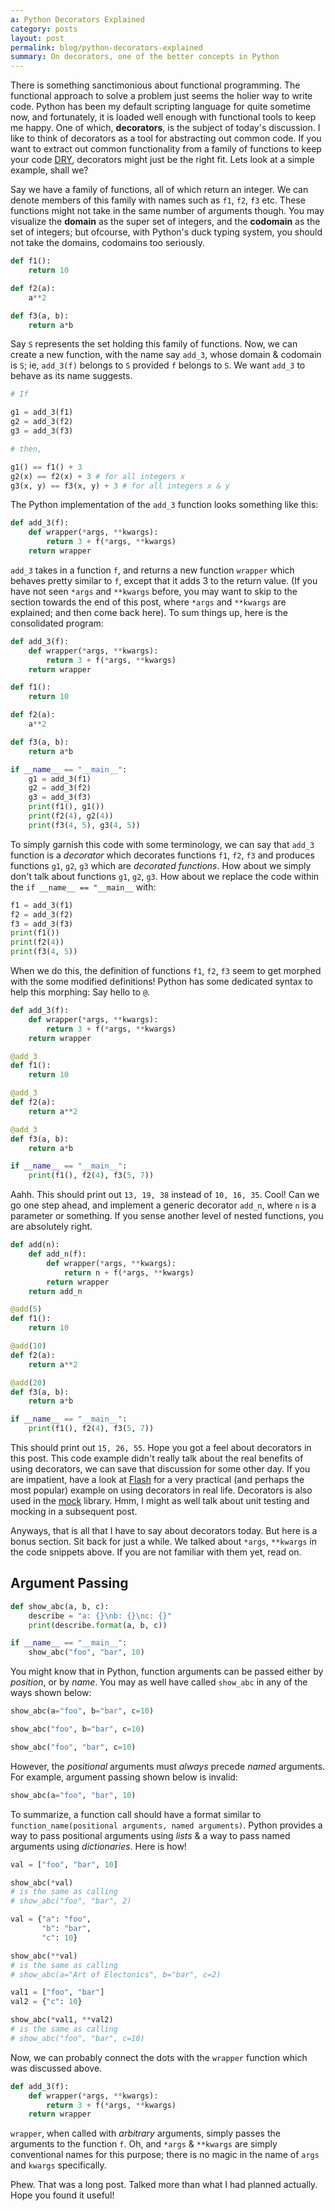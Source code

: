 ```yaml
---
a: Python Decorators Explained
category: posts
layout: post
permalink: blog/python-decorators-explained
summary: On decorators, one of the better concepts in Python
---
```


There is something sanctimonious about functional programming. The functional approach to solve a problem just seems the holier way to write code. Python has been my default scripting language for quite sometime now, and fortunately, it is loaded well enough with functional tools to keep me happy. One of which, **decorators**, is the subject of today's discussion. I like to think of decorators as a tool for abstracting out common code. If you want to extract out common functionality from a family of functions to keep your code [DRY](http://en.wikipedia.org/wiki/Don%27t_repeat_yourself), decorators might just be the right fit. Lets look at a simple example, shall we?

Say we have a family of functions, all of which return an integer. We can denote members of this family with names such as `f1`, `f2`, `f3` etc. These functions might not take in the same number of arguments though. You may visualize the **domain** as the super set of integers, and the **codomain** as the set of integers; but ofcourse, with Python's duck typing system, you should not take the domains, codomains too seriously.

```python
def f1():
    return 10

def f2(a):
    a**2

def f3(a, b):
    return a*b
```

Say `S` represents the set holding this family of functions. Now, we can create a new function, with the name say `add_3`, whose domain & codomain is `S`; ie, `add_3(f)` belongs to `S` provided `f` belongs to `S`. We want `add_3` to behave as its name suggests. 

```python
# If

g1 = add_3(f1)
g2 = add_3(f2)
g3 = add_3(f3)

# then,

g1() == f1() + 3
g2(x) == f2(x) + 3 # for all integers x
g3(x, y) == f3(x, y) + 3 # for all integers x & y
```

The Python implementation of the `add_3` function looks something like this:

```python
def add_3(f):
    def wrapper(*args, **kwargs):
        return 3 + f(*args, **kwargs)
    return wrapper
```

`add_3` takes in a function `f`, and returns a new function `wrapper` which behaves pretty similar to `f`, except that it adds 3 to the return value. (If you have not seen `*args` and `**kwargs` before, you may want to skip to the section towards the end of this post, where `*args` and `**kwargs` are explained; and then come back here). To sum things up, here is the consolidated program:

```python
def add_3(f):
    def wrapper(*args, **kwargs):
        return 3 + f(*args, **kwargs)
    return wrapper

def f1():
    return 10

def f2(a):
    a**2

def f3(a, b):
    return a*b

if __name__ == "__main__":
    g1 = add_3(f1)
    g2 = add_3(f2)
    g3 = add_3(f3)
    print(f1(), g1())
    print(f2(4), g2(4))
    print(f3(4, 5), g3(4, 5))
```

To simply garnish this code with some terminology, we can say that `add_3` function is a *decorator* which decorates functions `f1`, `f2`, `f3` and produces functions `g1`, `g2`, `g3` which are *decorated functions*. How about we simply don't talk about functions `g1`, `g2`, `g3`. How about we replace the code within the `if __name__ == "__main__` with:

```python
f1 = add_3(f1)
f2 = add_3(f2)
f3 = add_3(f3)
print(f1())
print(f2(4))
print(f3(4, 5))
```

When we do this, the definition of functions `f1`, `f2`, `f3` seem to get morphed with the some modified definitions! Python has some dedicated syntax to help this morphing: Say hello to `@`.

```python
def add_3(f):
    def wrapper(*args, **kwargs):
        return 3 + f(*args, **kwargs)
    return wrapper

@add_3    
def f1():
    return 10

@add_3
def f2(a):
    return a**2

@add_3
def f3(a, b):
    return a*b

if __name__ == "__main__":
    print(f1(), f2(4), f3(5, 7))
```

Aahh. This should print out `13, 19, 38` instead of `10, 16, 35`. Cool! Can we go one step ahead, and implement a generic decorator `add_n`,  where `n` is a parameter or something. If you sense another level of nested functions, you are absolutely right.

```python
def add(n):
    def add_n(f):
        def wrapper(*args, **kwargs):
            return n + f(*args, **kwargs)
        return wrapper
    return add_n

@add(5)  
def f1():
    return 10

@add(10)
def f2(a):
    return a**2

@add(20)
def f3(a, b):
    return a*b

if __name__ == "__main__":
    print(f1(), f2(4), f3(5, 7))
```

This should print out `15, 26, 55`. Hope you got a feel about decorators in this post. This code example didn't really talk about the real benefits of using decorators, we can save that discussion for some other day. If you are impatient, have a look at [Flash](http://flask.pocoo.org) for a very practical (and perhaps the most popular) example on using decorators in real life. Decorators is also used in the [mock](http://mock.readthedocs.org/en/latest/patch.html) library. Hmm, I might as well talk about unit testing and mocking in a subsequent post.

Anyways, that is all that I have to say about decorators today. But here is a bonus section. Sit back for just a while. We talked about `*args`, `**kwargs` in the code snippets above. If you are not familiar with them yet, read on.

## Argument Passing

```python
def show_abc(a, b, c):
    describe = "a: {}\nb: {}\nc: {}"
    print(describe.format(a, b, c))

if __name__ == "__main__":
    show_abc("foo", "bar", 10)
```

You might know that in Python, function arguments can be passed either by *position*, or by *name*. You may as well have called `show_abc` in any of the ways shown below:

```python
show_abc(a="foo", b="bar", c=10)

show_abc("foo", b="bar", c=10)

show_abc("foo", "bar", c=10)
```

However, the *positional* arguments must *always* precede *named* arguments. For example, argument passing shown below is invalid:

```python
show_abc(a="foo", "bar", 10)
```

To summarize, a function call should have a format similar to `function_name(positional arguments, named arguments)`. Python provides a way to pass positional arguments using *lists* & a way to pass named arguments using *dictionaries*. Here is how!

```python
val = ["foo", "bar", 10]

show_abc(*val)
# is the same as calling
# show_abc("foo", "bar", 2)
```

```python
val = {"a": "foo", 
       "b": "bar", 
       "c": 10}

show_abc(**val)
# is the same as calling
# show_abc(a="Art of Electonics", b="bar", c=2)
```

```python
val1 = ["foo", "bar"]
val2 = {"c": 10}

show_abc(*val1, **val2)
# is the same as calling
# show_abc("foo", "bar", c=10)
```

Now, we can probably connect the dots with the `wrapper` function which was discussed above.

```python
def add_3(f):
    def wrapper(*args, **kwargs):
        return 3 + f(*args, **kwargs)
    return wrapper
```

`wrapper`, when called with *arbitrary* arguments, simply passes the arguments to the function `f`. Oh, and `*args` & `**kwargs` are simply conventional names for this purpose; there is no magic in the name of `args` and `kwargs` specifically.

Phew. That was a long post. Talked more than what I had planned actually. Hope you found it useful!








